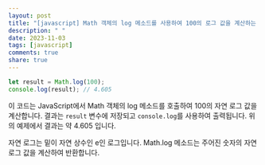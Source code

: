 ```yaml
---
layout: post
title: "[javascript] Math 객체의 log 메소드를 사용하여 100의 로그 값을 계산하는 방법은 무엇인가요?"
description: " "
date: 2023-11-03
tags: [javascript]
comments: true
share: true
---
```


```javascript
let result = Math.log(100);
console.log(result); // 4.605
```

이 코드는 JavaScript에서 Math 객체의 log 메소드를 호출하여 100의 자연 로그 값을 계산합니다. 결과는 `result` 변수에 저장되고 `console.log`를 사용하여 출력됩니다. 위의 예제에서 결과는 약 4.605 입니다.

자연 로그는 밑이 자연 상수인 e인 로그입니다. Math.log 메소드는 주어진 숫자의 자연 로그 값을 계산하여 반환합니다.